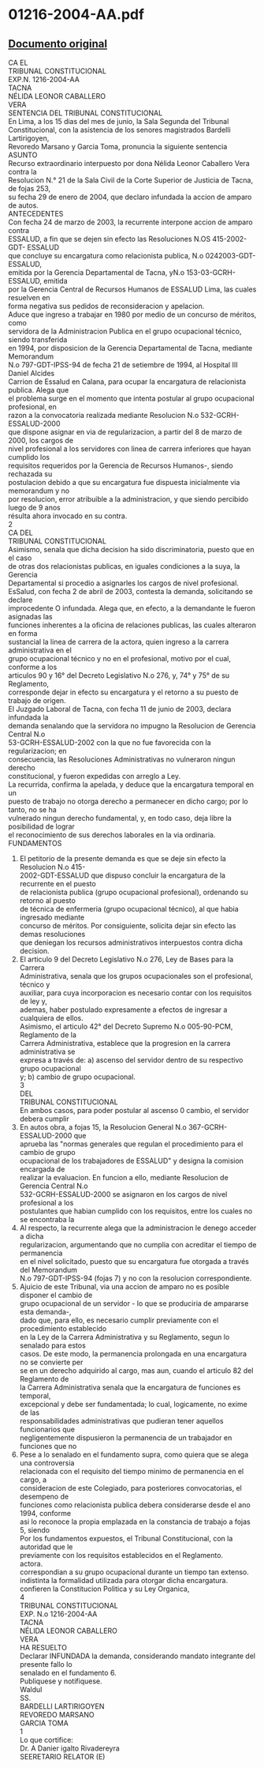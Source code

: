 
01216-2004-AA.pdf
=================
  
[Documento original](https://tc.gob.pe/jurisprudencia/2005/01216-2004-AA.pdf)  
---  
CA EL  
TRIBUNAL CONSTITUCIONAL  
EXP.N. 1216-2004-AA  
TACNA  
NÉLIDA LEONOR CABALLERO  
VERA  
SENTENCIA DEL TRIBUNAL CONSTITUCIONAL  
En Lima, a los 15 dias del mes de junio, la Sala Segunda del Tribunal  
Constitucional, con la asistencia de los senores magistrados Bardelli Lartirigoyen,  
Revoredo Marsano y Garcia Toma, pronuncia la siguiente sentencia  
ASUNTO  
Recurso extraordinario interpuesto por dona Nélida Leonor Caballero Vera contra la  
Resolucion N.° 21 de la Sala Civil de la Corte Superior de Justicia de Tacna, de fojas 253,  
su fecha 29 de enero de 2004, que declaro infundada la accion de amparo de autos.  
ANTECEDENTES  
Con fecha 24 de marzo de 2003, la recurrente interpone accion de amparo contra  
ESSALUD, a fin que se dejen sin efecto las Resoluciones N.OS 415-2002-GDT- ESSALUD  
que concluye su encargatura como relacionista publica, N.o 0242003-GDT-ESSALUD,  
emitida por la Gerencia Departamental de Tacna, yN.o 153-03-GCRH-ESSALUD, emitida  
por la Gerencia Central de Recursos Humanos de ESSALUD Lima, las cuales resuelven en  
forma negativa sus pedidos de reconsideracion y apelacion.  
Aduce que ingreso a trabajar en 1980 por medio de un concurso de méritos, como  
servidora de la Administracion Publica en el grupo ocupacional técnico, siendo transferida  
en 1994, por disposicion de la Gerencia Departamental de Tacna, mediante Memorandum  
N.o 797-GDT-IPSS-94 de fecha 21 de setiembre de 1994, al Hospital III Daniel Alcides  
Carrion de Essalud en Calana, para ocupar la encargatura de relacionista publica. Alega que  
el problema surge en el momento que intenta postular al grupo ocupacional profesional, en  
razon a la convocatoria realizada mediante Resolucion N.o 532-GCRH-ESSALUD-2000  
que dispone asignar en via de regularizacion, a partir del 8 de marzo de 2000, los cargos de  
nivel profesional a los servidores con linea de carrera inferiores que hayan cumplido los  
requisitos requeridos por la Gerencia de Recursos Humanos-, siendo rechazada su  
postulacion debido a que su encargatura fue dispuesta inicialmente via memorandum y no  
por resolucion, error atribuible a la administracion, y que siendo percibido luego de 9 anos  
résulta ahora invocado en su contra.  
2  
CA DEL  
TRIBUNAL CONSTITUCIONAL  
Asimismo, senala que dicha decision ha sido discriminatoria, puesto que en el caso  
de otras dos relacionistas publicas, en iguales condiciones a la suya, la Gerencia  
Departamental si procedio a asignarles los cargos de nivel profesional.  
EsSalud, con fecha 2 de abril de 2003, contesta la demanda, solicitando se declare  
improcedente O infundada. Alega que, en efecto, a la demandante le fueron asignadas las  
funciones inherentes a la oficina de relaciones publicas, las cuales alteraron en forma  
sustancial la linea de carrera de la actora, quien ingreso a la carrera administrativa en el  
grupo ocupacional técnico y no en el profesional, motivo por el cual, conforme a los  
articulos 90 y 16° del Decreto Legislativo N.o 276, y, 74° y 75° de su Reglamento,  
corresponde dejar in efecto su encargatura y el retorno a su puesto de trabajo de origen.  
El Juzgado Laboral de Tacna, con fecha 11 de junio de 2003, declara infundada la  
demanda senalando que la servidora no impugno la Resolucion de Gerencia Central N.o  
53-GCRH-ESSALUD-2002 con la que no fue favorecida con la regularizacion; en  
consecuencia, las Resoluciones Administrativas no vulneraron ningun derecho  
constitucional, y fueron expedidas con arreglo a Ley.  
La recurrida, confirma la apelada, y deduce que la encargatura temporal en un  
puesto de trabajo no otorga derecho a permanecer en dicho cargo; por lo tanto, no se ha  
vulnerado ningun derecho fundamental, y, en todo caso, deja libre la posibilidad de lograr  
el reconocimiento de sus derechos laborales en la via ordinaria.  
FUNDAMENTOS  
1. El petitorio de la presente demanda es que se deje sin efecto la Resolucion N.o 415-  
2002-GDT-ESSALUD que dispuso concluir la encargatura de la recurrente en el puesto  
de relacionista publica (grupo ocupacional profesional), ordenando su retorno al puesto  
de técnica de enfermeria (grupo ocupacional técnico), al que habia ingresado mediante  
concurso de méritos. Por consiguiente, solicita dejar sin efecto las demas resoluciones  
que deniegan los recursos administrativos interpuestos contra dicha decision.  
2. El articulo 9 del Decreto Legislativo N.o 276, Ley de Bases para la Carrera  
Administrativa, senala que los grupos ocupacionales son el profesional, técnico y  
auxiliar, para cuya incorporacion es necesario contar con los requisitos de ley y,  
ademas, haber postulado expresamente a efectos de ingresar a cualquiera de ellos.  
Asimismo, el articulo 42° del Decreto Supremo N.o 005-90-PCM, Reglamento de la  
Carrera Administrativa, establece que la progresion en la carrera administrativa se  
expresa a través de: a) ascenso del servidor dentro de su respectivo grupo ocupacional  
y; b) cambio de grupo ocupacional.  
3  
DEL  
TRIBUNAL CONSTITUCIONAL  
En ambos casos, para poder postular al ascenso 0 cambio, el servidor debera cumplir  
3. En autos obra, a fojas 15, la Resolucion General N.o 367-GCRH-ESSALUD-2000 que  
aprueba las "normas generales que regulan el procedimiento para el cambio de grupo  
ocupacional de los trabajadores de ESSALUD" y designa la comision encargada de  
realizar la evaluacion. En funcion a ello, mediante Resolucion de Gerencia Central N.o  
532-GCRH-ESSALUD-2000 se asignaron en los cargos de nivel profesional a los  
postulantes que habian cumplido con los requisitos, entre los cuales no se encontraba la  
4. Al respecto, la recurrente alega que la administracion le denego acceder a dicha  
regularizacion, argumentando que no cumplia con acreditar el tiempo de permanencia  
en el nivel solicitado, puesto que su encargatura fue otorgada a través del Memorandum  
N.o 797-GDT-IPSS-94 (fojas 7) y no con la resolucion correspondiente.  
5. Ajuicio de este Tribunal, via una accion de amparo no es posible disponer el cambio de  
grupo ocupacional de un servidor - lo que se produciria de ampararse esta demanda-,  
dado que, para ello, es necesario cumplir previamente con el procedimiento establecido  
en la Ley de la Carrera Administrativa y su Reglamento, segun lo senalado para estos  
casos. De este modo, la permanencia prolongada en una encargatura no se convierte per  
se en un derecho adquirido al cargo, mas aun, cuando el articulo 82 del Reglamento de  
la Carrera Administrativa senala que la encargatura de funciones es temporal,  
excepcional y debe ser fundamentada; lo cual, logicamente, no exime de las  
responsabilidades administrativas que pudieran tener aquellos funcionarios que  
negligentemente dispusieron la permanencia de un trabajador en funciones que no  
6. Pese a lo senalado en el fundamento supra, como quiera que se alega una controversia  
relacionada con el requisito del tiempo minimo de permanencia en el cargo, a  
consideracion de este Colegiado, para posteriores convocatorias, el desempeno de  
funciones como relacionista publica debera considerarse desde el ano 1994, conforme  
asi lo reconoce la propia emplazada en la constancia de trabajo a fojas 5, siendo  
Por los fundamentos expuestos, el Tribunal Constitucional, con la autoridad que le  
previamente con los requisitos establecidos en el Reglamento.  
actora.  
correspondian a su grupo ocupacional durante un tiempo tan extenso.  
indistinta la formalidad utilizada para otorgar dicha encargatura.  
confieren la Constitucion Politica y su Ley Organica,  
4  
TRIBUNAL CONSTITUCIONAL  
EXP. N.o 1216-2004-AA  
TACNA  
NÉLIDA LEONOR CABALLERO  
VERA  
HA RESUELTO  
Declarar INFUNDADA la demanda, considerando mandato integrante del presente fallo lo  
senalado en el fundamento 6.  
Publiquese y notifiquese.  
Waldul  
SS.  
BARDELLI LARTIRIGOYEN  
REVOREDO MARSANO  
GARCIA TOMA  
1  
Lo que cortifice:  
Dr. A Danier igalto Rivadereyra  
SEERETARIO RELATOR (E)